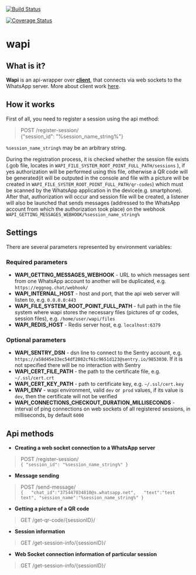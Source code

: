 [![Build Status](https://travis-ci.com/r-erema/wapi.svg?branch=master)](https://travis-ci.com/r-erema/wapi)

[![Coverage Status](https://coveralls.io/repos/github/r-erema/wapi/badge.svg?branch=master&kill_cache=1)](https://coveralls.io/github/r-erema/wapi?branch=master)

# wapi #

## What is it? ##

**Wapi** is an api-wrapper over [**client**](https://github.com/Rhymen/go-whatsapp), that connects via web sockets to the WhatsApp server. More about client work [here](https://github.com/sigalor/whatsapp-web-reveng).

## How it works ##

First of all, you need to register a session using the api method:
>POST /register-session/  
>{"session_id": "%session_name_string%"}

`%session_name_string%` may be an arbitrary string.  

During the registration process, it is checked whether the session file exists (.gob file, locates in `WAPI_FILE_SYSTEM_ROOT_POINT_FULL_PATH/sessions` ), if yes authorization will be performed using this file, otherwise a QR code will be generated(it will be outputed in the console and file with a picture will be created in  `WAPI_FILE_SYSTEM_ROOT_POINT_FULL_PATH/qr-codes`) which must be scanned by the WhatsApp application in the device(e.g. smartphone). After that, authorization will occur and session file will be created, a listener will also be launched that sends messages (addressed to the WhatsApp account from which the authorization took place) on the webhook `WAPI_GETTING_MESSAGES_WEBHOOK/%session_name_string%`


## Settings ##
There are several parameters represented by environment variables:
### Required parameters ###
* **WAPI_GETTING_MESSAGES_WEBHOOK** - URL to which messages sent from one WhatsApp account to another will be duplicated, e.g. `https://eggnog.chat/webhook/`   
* **WAPI_INTERNAL_HOST** - host and port, that the api web server will listen to, e.g. `0.0.0.0:443`  
* **WAPI_FILE_SYSTEM_ROOT_POINT_FULL_PATH** - full path in the file system where wapi stores the necessary files (pictures of qr codes, session files), e.g. `/home/user/wapi/files`  
* **WAPI_REDIS_HOST** - Redis server host, e.g. `localhost:6379`  

### Optional parameters ### 
* **WAPI_SENTRY_DSN** - dsn line to connect to the Sentry account, e.g. `https://a58d45e33ec54df2802cf61c9651d123@sentry.io/9853030`. If it is not specified there will be no interaction with Sentry
* **WAPI_CERT_FILE_PATH** - the path to the certificate file, e.g. `~/.ssl/cert.crt`  
* **WAPI_CERT_KEY_PATH** - path to certificate key, e.g. `~/.ssl/cert.key`  
* **WAPI_ENV** - wapi environment, valid `dev` or` prod` values, if its value is `dev`, then the certificate will not be verified  
* **WAPI_CONNECTIONS_CHECKOUT_DURATION_MILLISECONDS** - interval of ping connections on web sockets of all registered sessions, in milliseconds, by default `6000`

## Api methods ##

* **Creating a web socket connection to a WhatsApp server**  
>POST /register-session/  
`{
    "session_id": "%session_name_string%"
}`  

* **Message sending**  
> POST /send-message/  
`{  
    "chat_id":"375447034810@s.whatsapp.net",  
    "text":"test text",
    "session_name":"%session_name_string%"
}`  

* **Getting a picture of a QR code**
> GET /get-qr-code/{sessionID}/  


* **Session information**  
> GET /get-session-info/{sessionID}/  

* **Web Socket connection information of particular session**  
> GET /get-session-info/{sessionID}/  
